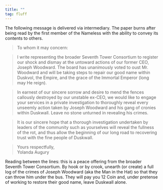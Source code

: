 ```yaml
---
title: ""
tag: fluff
---
```


The following message is delivered via intermediary. The paper burns after being read by the first member of the Nameless with the ability to convey its contents to others.

> To whom it may concern:

> I write representing the broader Seventh Tower Consortium to register our shock and dismay at the untoward actions of our former CEO, Joseph Woodward. The board has unanimously voted to oust Mr. Woodward and will be taking steps to repair our good name within Duskvol, the Empire, and the grace of the Immortal Emperor (long may He reign).

> In earnest of our sincere sorrow and desire to mend the fences callously destroyed by our unstable ex-CEO, we would like to engage your services in a private investigation to thoroughly reveal every unseemly action taken by Joseph Woodward and his gang of cronies within Duskwall. Leave no stone unturned in revealing his crimes.

> It is our sincere hope that a thorough investigation undertaken by leaders of the community such as yourselves will reveal the fullness of the rot, and thus allow the beginning of our long road to recovering trust with the fine people of Duskwall.

> Yours respectfully,   
> Yolanda Augury

Reading between the lines: this is a peace offering from the broader Seventh Tower Consortium. By hook or by crook, unearth (or create) a full log of the crimes of Joseph Woodward (aka the Man in the Hat) so that they can throw him under the bus. They will pay you 12 Coin and, under pretense of working to restore their good name, leave Duskwall alone.